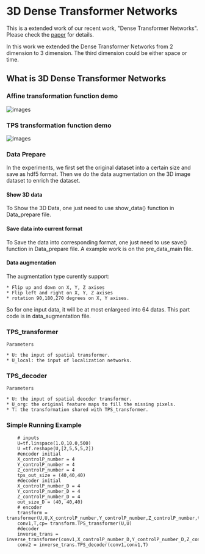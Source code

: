 # 3D Dense Transformer Networks

This is a extended work of our recent work, "Dense Transformer Networks". Please check the [paper](https://arxiv.org/abs/1705.08881) for details.

In this work we extended the Dense Transformer Networks from 2 dimension to 3 dimension. The third dimension could be either space or time.

## What is 3D Dense Transformer Networks

### Affine transformation function demo

![images](https://github.com/JohnYC1995/3D_Dense_Transformer_Networks/blob/master/images/Affine_demo.png)

### TPS transformation function demo

![images](https://github.com/JohnYC1995/3D_Dense_Transformer_Networks/blob/master/images/TPS_demo.png)

### Data Prepare

In the experiments, we first set the original dataset into a certain size and save as hdf5 format. Then we do the data augmentation on the 3D image dataset to enrich the dataset. 
#### Show 3D data
To Show the 3D Data, one just need to use show_data() function in Data_prepare file.
#### Save data into current format
To Save the data into corresponding format, one just need to use save() function in Data_prepare file.
A example work is on the pre_data_main file. 
#### Data augmentation
The augmentation type curently support:
```
* Flip up and down on X, Y, Z axises
* Flip left and right on X, Y, Z axises
* rotation 90,180,270 degrees on X, Y axises.
```
So for one input data, it will be at most enlargeed into 64 datas.  This part code is in data_augmentation file.

### TPS_transformer

```
Parameters  

* U: the input of spatial transformer.  
* U_local: the input of localization networks.  
```

### TPS_decoder

```
Parameters  

* U: the input of spatial deocder transformer.  
* U_org: the original feature maps to fill the missing pixels.  
* T: the transformation shared with TPS_transformer.  
```
### Simple Running Example
```
	# inputs
	U=tf.linspace(1.0,10.0,500)
	U =tf.reshape(U,[2,5,5,5,2])
	#encoder initial
	X_controlP_number = 4
	Y_controlP_number = 4
	Z_controlP_number = 4
	tps_out_size = (40,40,40)
	#decoder initial
	X_controlP_number_D = 4
	Y_controlP_number_D = 4
	Z_controlP_number_D = 4
	out_size_D = (40, 40,40)
	# encoder
	transform = transformer(U,U,X_controlP_number,Y_controlP_number,Z_controlP_number,tps_out_size)
	conv1,T,cp= transform.TPS_transformer(U,U)
	#decoder
	inverse_trans = inverse_transformer(conv1,X_controlP_number_D,Y_controlP_number_D,Z_controlP_number_D,out_size_D)
	conv2 = inverse_trans.TPS_decoder(conv1,conv1,T)

```
